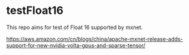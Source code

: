 # testFloat16
This repo aims for test of Float 16 supported by mxnet.

https://aws.amazon.com/cn/blogs/china/apache-mxnet-release-adds-support-for-new-nvidia-volta-gpus-and-sparse-tensor/
